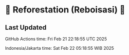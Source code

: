 
# 🌳 Reforestation (Reboisasi) 🌲

## Last Updated

GitHub Actions time: Fri Feb 21 22:18:55 UTC 2025

Indonesia/Jakarta time: Sat Feb 22 05:18:55 WIB 2025
